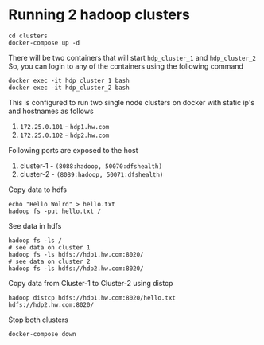 # Running 2 hadoop clusters  

```
cd clusters
docker-compose up -d
```
There will be two containers that will start `hdp_cluster_1` and `hdp_cluster_2`
So, you can login to any of the containers using the following command
```
docker exec -it hdp_cluster_1 bash
docker exec -it hdp_cluster_2 bash
```

This is configured to run two single node clusters on docker with static ip's and hostnames as follows
1. `172.25.0.101` - `hdp1.hw.com`
2. `172.25.0.102` - `hdp2.hw.com`

Following ports are exposed to the host
1. cluster-1 - `(8088:hadoop, 50070:dfshealth)`
2. cluster-2 - `(8089:hadoop, 50071:dfshealth)`

Copy data to hdfs
```
echo "Hello Wolrd" > hello.txt
hadoop fs -put hello.txt /
```

See data in hdfs
```
hadoop fs -ls /
# see data on cluster 1
hadoop fs -ls hdfs://hdp1.hw.com:8020/ 
# see data on cluster 2
hadoop fs -ls hdfs://hdp2.hw.com:8020/ 
```

Copy data from Cluster-1 to Cluster-2 using distcp
 ```
 hadoop distcp hdfs://hdp1.hw.com:8020/hello.txt hdfs://hdp2.hw.com:8020/
 ```
Stop both clusters
```
docker-compose down
```
